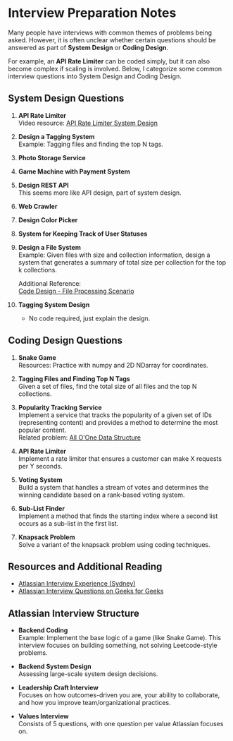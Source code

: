 # Interview Preparation Notes

Many people have interviews with common themes of problems being asked. However, it is often unclear whether certain questions should be answered as part of **System Design** or **Coding Design**.

For example, an **API Rate Limiter** can be coded simply, but it can also become complex if scaling is involved. Below, I categorize some common interview questions into System Design and Coding Design.

## System Design Questions

1. **API Rate Limiter**  
   Video resource: [API Rate Limiter System Design](https://www.youtube.com/watch?v=FU4WlwfS3G0&ab_channel=SystemDesignInterview)

2. **Design a Tagging System**  
   Example: Tagging files and finding the top N tags.

3. **Photo Storage Service**

4. **Game Machine with Payment System**

5. **Design REST API**  
   This seems more like API design, part of system design.

6. **Web Crawler**

7. **Design Color Picker**

8. **System for Keeping Track of User Statuses**

9. **Design a File System**  
   Example: Given files with size and collection information, design a system that generates a summary of total size per collection for the top k collections.

   Additional Reference:  
   [Code Design - File Processing Scenario](https://leetcode.com/discuss/interview-question/1508471/code-design-file-processing-scenario)

10. **Tagging System Design**
    - No code required, just explain the design.

## Coding Design Questions

1. **Snake Game**  
   Resources: Practice with numpy and 2D NDarray for coordinates.

2. **Tagging Files and Finding Top N Tags**  
   Given a set of files, find the total size of all files and the top N collections.

3. **Popularity Tracking Service**  
   Implement a service that tracks the popularity of a given set of IDs (representing content) and provides a method to determine the most popular content.  
   Related problem: [All O'One Data Structure](https://leetcode.com/problems/all-oone-data-structure/description/)

4. **API Rate Limiter**  
   Implement a rate limiter that ensures a customer can make X requests per Y seconds.

5. **Voting System**  
   Build a system that handles a stream of votes and determines the winning candidate based on a rank-based voting system.

6. **Sub-List Finder**  
   Implement a method that finds the starting index where a second list occurs as a sub-list in the first list.

7. **Knapsack Problem**  
   Solve a variant of the knapsack problem using coding techniques.

## Resources and Additional Reading

- [Atlassian Interview Experience (Sydney)](https://leetcode.com/discuss/interview-experience/4133665/Atlassian-P6-or-Sydney-or-Rejected-offer)
- [Atlassian Interview Questions on Geeks for Geeks](https://www.geeksforgeeks.org/atlassian-interview-questions-for-technical-profiles/)

## Atlassian Interview Structure

- **Backend Coding**  
  Example: Implement the base logic of a game (like Snake Game). This interview focuses on building something, not solving Leetcode-style problems.

- **Backend System Design**  
  Assessing large-scale system design decisions.

- **Leadership Craft Interview**  
  Focuses on how outcomes-driven you are, your ability to collaborate, and how you improve team/organizational practices.

- **Values Interview**  
  Consists of 5 questions, with one question per value Atlassian focuses on.
